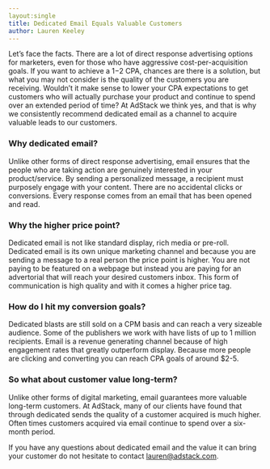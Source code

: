 ```yaml
---
layout:single
title: Dedicated Email Equals Valuable Customers
author: Lauren Keeley
---
```


Let’s face the facts. There are a lot of direct response advertising options for marketers, even for those who have aggressive cost-per-acquisition goals. If you want to achieve a $1-$2 CPA, chances are there is a solution, but what you may not consider is the quality of the customers you are receiving. Wouldn’t it make sense to lower your CPA expectations to get customers who will actually purchase your product and continue to spend over an extended period of time? At AdStack we think yes, and that is why we consistently recommend dedicated email as a channel to acquire valuable leads to our customers.

### Why dedicated email? 

Unlike other forms of direct response advertising, email ensures that the people who are taking action are genuinely interested in your product/service. By sending a personalized message, a recipient must purposely engage with your content. There are no accidental clicks or conversions. Every response comes from an email that has been opened and read. 

### Why the higher price point?

Dedicated email is not like standard display, rich media or pre-roll.  Dedicated email is its own unique marketing channel and because you are sending a message to a real person the price point is higher. You are not paying to be featured on a webpage but instead you are paying for an advertorial that will reach your desired customers inbox. This form of communication is high quality and with it comes a higher price tag.

### How do I hit my conversion goals?

Dedicated blasts are still sold on a CPM basis and can reach a very sizeable audience. Some of the publishers we work with have lists of up to 1 million recipients. Email is a revenue generating channel because of high engagement rates that greatly outperform display. Because more people are clicking and converting you can reach CPA goals of around $2-5.

### So what about customer value long-term?

Unlike other forms of digital marketing, email guarantees more valuable long-term customers. At AdStack, many of our clients have found that through dedicated sends the quality of a customer acquired is much higher. Often times customers acquired via email continue to spend over a six-month period. 

If you have any questions about dedicated email and the value it can bring your customer do not hesitate to contact lauren@adstack.com. 
